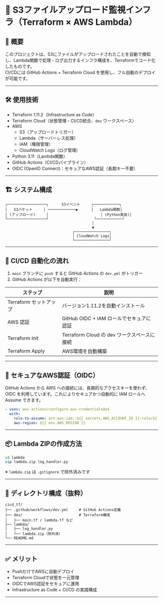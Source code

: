 # 🚀 S3ファイルアップロード監視インフラ（Terraform × AWS Lambda）

## 📝 概要

このプロジェクトは、S3にファイルがアップロードされたことを自動で検知し、Lambda関数で処理・ログ出力するインフラ構成を、Terraformでコード化したものです。  
CI/CDには GitHub Actions + Terraform Cloud を使用し、フル自動のデプロイが可能です。

---

## 🛠 使用技術

- Terraform 1.11.2（Infrastructure as Code）
- Terraform Cloud（状態管理・CI/CD統合、`dev` ワークスペース）
- AWS
  - S3（アップロードトリガー）
  - Lambda（サーバーレス処理）
  - IAM（権限管理）
  - CloudWatch Logs（ログ管理）
- Python 3.11（Lambda関数）
- GitHub Actions（CI/CDパイプライン）
- OIDC (OpenID Connect)：セキュアなAWS認証（長期キー不要）

---

## 🏗 システム構成

```
┌──────────────────┐      S3イベント     ┌────────────┐
│   S3バケット     │ ─────────────▶      │   Lambda関数│
│ (アップロード)     │                        │ (Python実装)│
└──────────────────┘                     └────────────┘
                                        │
                                        ▼
                               ┌────────────────┐
                               │ CloudWatch Logs│
                               └────────────────┘
```

---

## 🔁 CI/CD 自動化の流れ

1. `main` ブランチに `push` すると GitHub Actions の `dev.yml` がトリガー
2. GitHub Actions が以下を自動実行：

| ステップ               | 説明                                        |
|------------------------|---------------------------------------------|
| Terraform セットアップ | バージョン1.11.2を自動インストール         |
| AWS 認証               | GitHub OIDC + IAM ロールでセキュアに認証   |
| Terraform Init         | Terraform Cloud の dev ワークスペースに接続 |
| Terraform Apply        | AWS環境を自動構築                           |

---

## 🔐 セキュアなAWS認証（OIDC）

GitHub Actions から AWS への接続には、長期的なアクセスキーを使わず、OIDC を利用しています。これによりセキュアかつ自動的に IAM ロールへ Assume できます。

```yaml
- uses: aws-actions/configure-aws-credentials@v4
  with:
    role-to-assume: arn:aws:iam::${{ secrets.AWS_ACCOUNT_ID }}:role/${{ env.AWS_ROLE_NAME }}
    aws-region: ${{ env.AWS_REGION }}
```

---

## 📦 Lambda ZIPの作成方法

```bash
cd lambda
zip lambda.zip log_handler.py
```

※ `lambda.zip` は `.gitignore` で除外済みです

---

## 📂 ディレクトリ構成（抜粋）

```
cicd_tf/
├── .github/workflows/dev.yml     # GitHub Actions定義
├── dev/                          # Terraform構成
│   ├── main.tf / lambda.tf など
├── lambda/
│   ├── log_handler.py
│   └── lambda.zip（除外済）
└── README.md
```

---

## ✅ メリット

- PushだけでAWSに自動デプロイ
- Terraform Cloudで状態を一元管理
- OIDCでAWS認証をセキュアに運用
- Infrastructure as Code + CI/CD の実践構成

---


